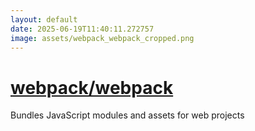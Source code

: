 ```yaml
---
layout: default
date: 2025-06-19T11:40:11.272757
image: assets/webpack_webpack_cropped.png
---
```


# [webpack/webpack](https://github.com/webpack/webpack)

Bundles JavaScript modules and assets for web projects

